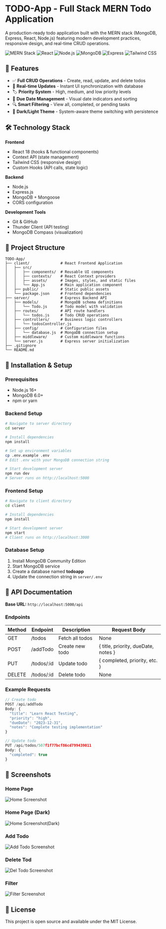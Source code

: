 # TODO-App - Full Stack MERN Todo Application

A production-ready todo application built with the MERN stack (MongoDB, Express, React, Node.js) featuring modern development practices, responsive design, and real-time CRUD operations.

![MERN Stack](https://img.shields.io/badge/MERN-Full%20Stack-blue)
![React](https://img.shields.io/badge/React-18.2-61DAFB)
![Node.js](https://img.shields.io/badge/Node.js-16+-339933)
![MongoDB](https://img.shields.io/badge/MongoDB-6.0-47A248)
![Express](https://img.shields.io/badge/Express-4.18-000000)
![Tailwind CSS](https://img.shields.io/badge/Tailwind-3.3-38B2AC)

## 🎯 Features

- ✅ **Full CRUD Operations** - Create, read, update, and delete todos
- 🔄 **Real-time Updates** - Instant UI synchronization with database
- 🏷️ **Priority System** - High, medium, and low priority levels
- 📅 **Due Date Management** - Visual date indicators and sorting
- 🔍 **Smart Filtering** - View all, completed, or pending tasks
- 🌙 **Dark/Light Theme** - System-aware theme switching with persistence

## 🛠️ Technology Stack

**Frontend**

- React 18 (hooks & functional components)
- Context API (state management)
- Tailwind CSS (responsive design)
- Custom Hooks (API calls, state logic)

**Backend**

- Node.js
- Express.js
- MongoDB + Mongoose
- CORS configuration

**Development Tools**

- Git & GitHub
- Thunder Client (API testing)
- MongoDB Compass (visualization)

## 📁 Project Structure

```
TODO-App/
├── client/              # React Frontend Application
│   ├── src/
│   │   ├── components/  # Reusable UI components
│   │   ├── contexts/    # React Context providers
│   │   ├── assets/      # Images, styles, and static files
│   │   └── App.js       # Main application component
│   ├── public/          # Static public assets
│   └── package.json     # Frontend dependencies
├── server/              # Express Backend API
│   ├── models/          # MongoDB schema definitions
│   │   └── Todo.js      # Todo model with validation
│   ├── routes/          # API route handlers
│   │   └── todos.js     # Todo CRUD operations
│   ├── controllers/     # Business logic controllers
│   │   └── todosController.js
│   ├── config/          # Configuration files
│   │   └── database.js  # MongoDB connection setup
│   ├── middleware/      # Custom middleware functions
│   └── server.js        # Express server initialization
├── .gitignore
└── README.md
```

## 🚀 Installation & Setup

### Prerequisites

- Node.js 16+
- MongoDB 6.0+
- npm or yarn

### Backend Setup

```bash
# Navigate to server directory
cd server

# Install dependencies
npm install

# Set up environment variables
cp .env.example .env
# Edit .env with your MongoDB connection string

# Start development server
npm run dev
# Server runs on http://localhost:5000
```

### Frontend Setup

```bash
# Navigate to client directory
cd client

# Install dependencies
npm install

# Start development server
npm start
# Client runs on http://localhost:3000
```

### Database Setup

1. Install MongoDB Community Edition
2. Start MongoDB service
3. Create a database named **todoapp**
4. Update the connection string in `server/.env`

## 📡 API Documentation

**Base URL:** `http://localhost:5000/api`

### Endpoints

| Method | Endpoint   | Description     | Request Body                        |
| ------ | ---------- | --------------- | ----------------------------------- |
| GET    | /todos     | Fetch all todos | None                                |
| POST   | /addTodo   | Create new todo | { title, priority, dueDate, notes } |
| PUT    | /todos/:id | Update todo     | { completed, priority, etc. }       |
| DELETE | /todos/:id | Delete todo     | None                                |

### Example Requests

```javascript
// Create todo
POST /api/addTodo
Body: {
  "title": "Learn React Testing",
  "priority": "high",
  "dueDate": "2023-12-31",
  "notes": "Complete testing implementation"
}

// Update todo
PUT /api/todos/507f1f77bcf86cd799439011
Body: {
  "completed": true
}
```

## 📸 Screenshots

### Home Page

![Home Screenshot](./app-imgs/Screenshot%202025-08-30%20040725.png)

### Home Page (Dark)

![Home Screenshot(Dark)](./app-imgs/Screenshot%202025-08-30%20040743.png)

### Add Todo

![Add Todo Screenshot](./app-imgs/Screenshot%202025-08-30%20040829.png)

### Delete Tod

![Del Todo Screenshot](./app-imgs/Screenshot%202025-08-30%20040852.png)

### Filter

![Filter Screenshot](./app-imgs/Screenshot%202025-08-30%20040916.png)

## 📝 License

This project is open source and available under the MIT License.
